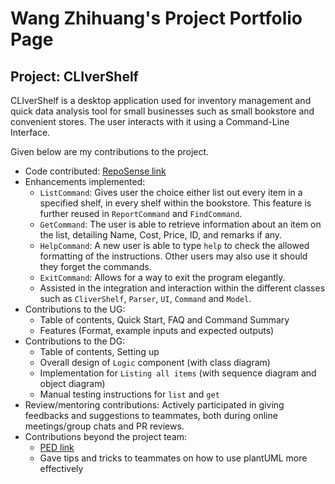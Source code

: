 # Wang Zhihuang's Project Portfolio Page

## Project: CLIverShelf

CLIverShelf is a desktop application used for inventory management and quick data analysis tool for small businesses such as small bookstore and convenient stores. The user interacts with it using a Command-Line Interface. 

Given below are my contributions to the project.
* Code contributed: [RepoSense link](https://nus-cs2113-ay2122s1.github.io/tp-dashboard/#breakdown=true&search=zh1huang)
* Enhancements implemented:
  * `ListCommand`: Gives user the choice either list out every item in a specified shelf, in every shelf within the bookstore. This feature is further reused in `ReportCommand` and `FindCommand`.
  * `GetCommand`: The user is able to retrieve information about an item on the list, detailing Name, Cost, Price, ID, and remarks if any.
  * `HelpCommand`: A new user is able to type `help` to check the allowed formatting of the instructions. Other users may also use it should they forget the commands.
  * `ExitCommand`: Allows for a way to exit the program elegantly.
  * Assisted in the integration and interaction within the different classes such as `CliverShelf`, `Parser`, `UI`, `Command` and `Model`.
* Contributions to the UG:
  * Table of contents, Quick Start, FAQ and Command Summary
  * Features (Format, example inputs and expected outputs)
* Contributions to the DG:
  * Table of contents, Setting up
  * Overall design of `Logic` component (with class diagram)
  * Implementation for `Listing all items` (with sequence diagram and object diagram)
  * Manual testing instructions for `list` and `get`
* Review/mentoring contributions: Actively participated in giving feedbacks and suggestions to teammates, both during online meetings/group chats and PR reviews.
* Contributions beyond the project team: 
  * [PED link](https://github.com/zh1huang/ped/issues)
  * Gave tips and tricks to teammates on how to use plantUML more effectively